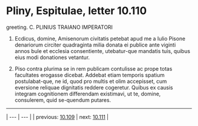 # Pliny, Espitulae, letter 10.110

greeting. C. PLINIUS TRAIANO IMPERATORI



1. Ecdicus, domine, Amisenorum civitatis petebat apud me a Iulio Pisone denariorum circiter quadraginta milia donata ei publice ante viginti annos bule et ecclesia consentiente, utebatur-que mandatis tuis, quibus eius modi donationes vetantur.



2. Piso contra plurima se in rem publicam contulisse ac prope totas facultates erogasse dicebat. Addebat etiam temporis spatium postulabat-que, ne id, quod pro multis et olim accepisset, cum eversione reliquae dignitatis reddere cogeretur. Quibus ex causis integram cognitionem differendam existimavi, ut te, domine, consulerem, quid se-quendum putares.



---

| --- | --- |
| previous: [10.109](../10.109/) | next: [10.111](../10.111/) |